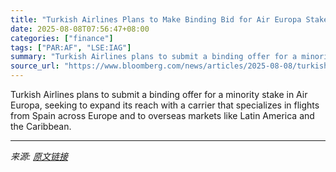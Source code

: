 ```yaml
---
title: "Turkish Airlines Plans to Make Binding Bid for Air Europa Stake"
date: 2025-08-08T07:56:47+08:00
categories: ["finance"]
tags: ["PAR:AF", "LSE:IAG"]
summary: "Turkish Airlines plans to submit a binding offer for a minority stake in Air Europa, seeking to expand its reach with a carrier that specializes in flights from Spain across Europe and to overseas mar"
source_url: "https://www.bloomberg.com/news/articles/2025-08-08/turkish-airlines-plans-to-make-binding-bid-for-air-europa-stake"
---
```


Turkish Airlines plans to submit a binding offer for a minority stake in Air Europa, seeking to expand its reach with a carrier that specializes in flights from Spain across Europe and to overseas markets like Latin America and the Caribbean.

---

*来源: [原文链接](https://www.bloomberg.com/news/articles/2025-08-08/turkish-airlines-plans-to-make-binding-bid-for-air-europa-stake)*
